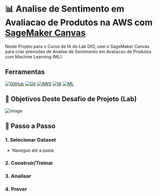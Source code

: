 # 📊 Analise de Sentimento em Avaliacao de Produtos na AWS com [SageMaker Canvas](https://aws.amazon.com/pt/sagemaker/canvas/)

Neste Projeto para o Curso de IA do Lab DIO, usei o SageMaker Canvas para criar previsões de Analise de Sentimento em Avaliacao de Produtos com Machine Learning (ML).


## Ferramentas

[![GitHub](https://img.shields.io/badge/GitHub-000?style=for-the-badge&logo=github&logoColor=white)](https://docs.github.com/)
[![Git](https://img.shields.io/badge/Git-000?style=for-the-badge&logo=git&logoColor=F05032)](https://git-scm.com/doc)
[![AWS](https://img.shields.io/badge/AWS-000?style=for-the-badge&logo=amazon-aws&logoColor=FF9900)](https://aws.amazon.com/)
[![IA](https://img.shields.io/badge/IA-000?style=for-the-badge&logo=artificial-intelligence&logoColor=white)](https://pt.wikipedia.org/wiki/Intelig%C3%AAncia_artificial)
[![ML](https://img.shields.io/badge/ML-000?style=for-the-badge&logo=machine-learning&logoColor=white)](https://en.wikipedia.org/wiki/Machine_learning)


## 🎯 Objetivos Deste Desafio de Projeto (Lab)

![image](https://github.com/digitalinnovationone/lab-aws-sagemaker-canvas-estoque/assets/730492/72f5c21f-5562-491e-aa42-2885a3184650)




## 🚀 Passo a Passo

### 1. Selecionar Dataset

-   Navegue até a pasta 

### 2. Construir/Treinar


### 3. Analisar



### 4. Prever




